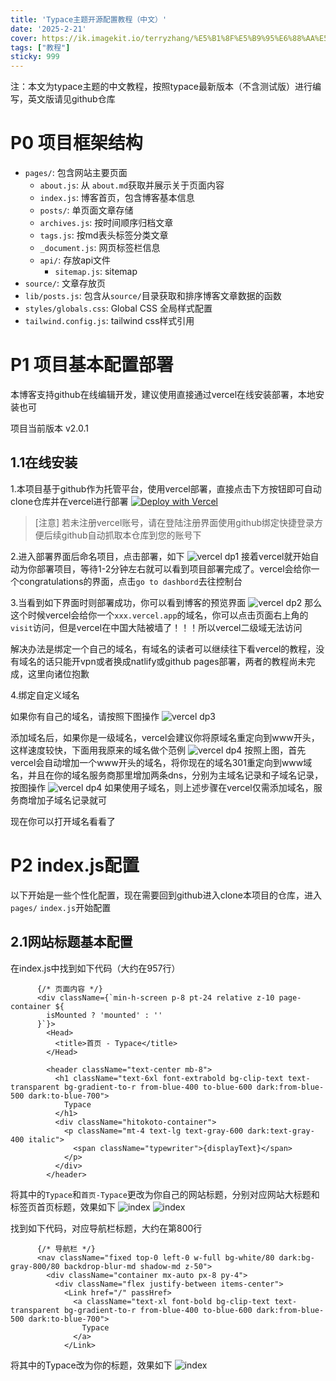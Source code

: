 ```yaml
---
title: 'Typace主题开源配置教程（中文）' 
date: '2025-2-21'
cover: https://ik.imagekit.io/terryzhang/%E5%B1%8F%E5%B9%95%E6%88%AA%E5%9B%BE%202025-04-17%20204625.png
tags: ["教程"]
sticky: 999
---
```


注：本文为typace主题的中文教程，按照typace最新版本（不含测试版）进行编写，英文版请见github仓库

# P0 项目框架结构
- `pages/`: 包含网站主要页面
  - `about.js`:   从 `about.md`获取并展示关于页面内容
  - `index.js`:   博客首页，包含博客基本信息
  - `posts/`:   单页面文章存储
  - `archives.js`:   按时间顺序归档文章
  - `tags.js`:   按md表头标签分类文章
  - `_document.js`:   网页标签栏信息
  - `api/`:   存放api文件
    - `sitemap.js`:   sitemap
- `source/`:   文章存放页
- `lib/posts.js`:   包含从`source/`目录获取和排序博客文章数据的函数
- `styles/globals.css`:   Global CSS 全局样式配置
- `tailwind.config.js`:   tailwind css样式引用


# P1 项目基本配置部署
本博客支持github在线编辑开发，建议使用直接通过vercel在线安装部署，本地安装也可

项目当前版本 v2.0.1
## 1.1在线安装
1.本项目基于github作为托管平台，使用vercel部署，直接点击下方按钮即可自动clone仓库并在vercel进行部署
[![Deploy with Vercel](https://vercel.com/button)](https://vercel.com/new/clone?repository-url=https%3A%2F%2Fgithub.com%2Fterryzhangxr%2Ftypace-i)
> [注意]
> 若未注册vercel账号，请在登陆注册界面使用github绑定快捷登录方便后续github自动抓取本仓库到您的账号下

2.进入部署界面后命名项目，点击部署，如下
![vercel dp1](https://ik.imagekit.io/terryzhang/IMG_6398.jpeg?updatedAt=1746152839523)
接着vercel就开始自动为你部署项目，等待1-2分钟左右就可以看到项目部署完成了。vercel会给你一个congratulations的界面，点击`go to dashbord`去往控制台

3.当看到如下界面时则部署成功，你可以看到博客的预览界面
![vercel dp2](https://ik.imagekit.io/terryzhang/IMG_6399.jpeg)
那么这个时候vercel会给你一个`xxx.vercel.app`的域名，你可以点击页面右上角的`visit`访问，但是vercel在中国大陆被墙了！！！所以vercel二级域无法访问

解决办法是绑定一个自己的域名，有域名的读者可以继续往下看vercel的教程，没有域名的话只能开vpn或者换成natlify或github pages部署，两者的教程尚未完成，这里向诸位抱歉

4.绑定自定义域名 

如果你有自己的域名，请按照下图操作
![vercel dp3](https://ik.imagekit.io/terryzhang/IMG_6400.jpeg?updatedAt=1746161243761)

添加域名后，如果你是一级域名，vercel会建议你将原域名重定向到www开头，这样速度较快，下面用我原来的域名做个范例
![vercel dp4](https://ik.imagekit.io/terryzhang/IMG_6407.jpeg?updatedAt=1746235901184)
按照上图，首先vercel会自动增加一个www开头的域名，将你现在的域名301重定向到www域名，并且在你的域名服务商那里增加两条dns，分别为主域名记录和子域名记录，按图操作
![vercel dp4](https://ik.imagekit.io/terryzhang/IMG_6409.jpeg?updatedAt=1746236566827)
如果使用子域名，则上述步骤在vercel仅需添加域名，服务商增加子域名记录就可

现在你可以打开域名看看了

# P2 index.js配置
以下开始是一些个性化配置，现在需要回到github进入clone本项目的仓库，进入`pages/` `index.js`开始配置
## 2.1网站标题基本配置
在index.js中找到如下代码（大约在957行）

```
      {/* 页面内容 */}
      <div className={`min-h-screen p-8 pt-24 relative z-10 page-container ${
        isMounted ? 'mounted' : ''
      }`}>
        <Head>
          <title>首页 - Typace</title>
        </Head>

        <header className="text-center mb-8">
          <h1 className="text-6xl font-extrabold bg-clip-text text-transparent bg-gradient-to-r from-blue-400 to-blue-600 dark:from-blue-500 dark:to-blue-700">
            Typace
          </h1>
          <div className="hitokoto-container">
            <p className="mt-4 text-lg text-gray-600 dark:text-gray-400 italic">
              <span className="typewriter">{displayText}</span>
            </p>
          </div>
        </header>
```
将其中的`Typace`和`首页-Typace`更改为你自己的网站标题，分别对应网站大标题和标签页首页标题，效果如下
![index](https://ik.imagekit.io/terryzhang/IMG_6410.jpeg?updatedAt=1746238192300)
![index](https://ik.imagekit.io/terryzhang/IMG_6411.jpeg?updatedAt=1746238192041)

找到如下代码，对应导航栏标题，大约在第800行
```
      {/* 导航栏 */}
      <nav className="fixed top-0 left-0 w-full bg-white/80 dark:bg-gray-800/80 backdrop-blur-md shadow-md z-50">
        <div className="container mx-auto px-8 py-4">
          <div className="flex justify-between items-center">
            <Link href="/" passHref>
              <a className="text-xl font-bold bg-clip-text text-transparent bg-gradient-to-r from-blue-400 to-blue-600 dark:from-blue-500 dark:to-blue-700">
                Typace
              </a>
            </Link>

```
将其中的Typace改为你的标题，效果如下
![index](https://ik.imagekit.io/terryzhang/IMG_6412.jpeg)

